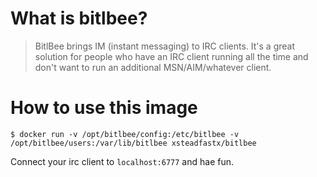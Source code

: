 # What is bitlbee?

> BitlBee brings IM (instant messaging) to IRC clients. It's a great solution for people who have an IRC client running all the time and don't want to run an additional MSN/AIM/whatever client.

# How to use this image

```
$ docker run -v /opt/bitlbee/config:/etc/bitlbee -v /opt/bitlbee/users:/var/lib/bitlbee xsteadfastx/bitlbee
```

Connect your irc client to `localhost:6777` and hae fun.
